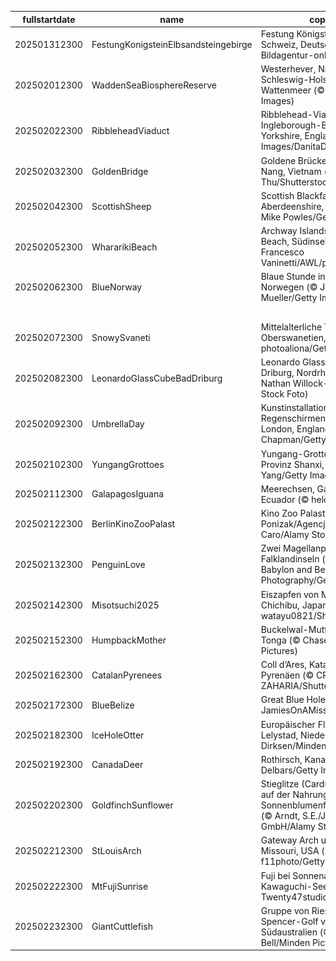 |fullstartdate|name|copyright|title|image|
|--|--|--|--|--|
202501312300|FestungKonigsteinElbsandsteingebirge|Festung Königstein, Sächsische Schweiz, Deutschland (© Bildagentur-online/Exss/Alamy)|Schnee und Stein|![](/de-DE/2025/02/202501312300FestungKonigsteinElbsandsteingebirge.jpg)|
202502012300|WaddenSeaBiosphereReserve|Westerhever, Nationalpark Schleswig-Holsteinisches Wattenmeer (© 3quarks/Getty Images)|Unberührtes Naturparadies|![](/de-DE/2025/02/202502012300WaddenSeaBiosphereReserve.jpg)|
202502022300|RibbleheadViaduct|Ribblehead-Viadukt und Ingleborough-Berg, North Yorkshire, England, UK (© AWL Images/DanitaDelimont.com)|Historisches Juwel|![](/de-DE/2025/02/202502022300RibbleheadViaduct.jpg)|
202502032300|GoldenBridge|Goldene Brücke, Bà Nà Hills, Da Nang, Vietnam (© Hien Phung Thu/Shutterstock)|Auf Händen getragen|![](/de-DE/2025/02/202502032300GoldenBridge.jpg)|
202502042300|ScottishSheep|Scottish Blackface-Schaf, Aberdeenshire, Schottland (© Mike Powles/Getty Images)|Von wegen schwarzes Schaf|![](/de-DE/2025/02/202502042300ScottishSheep.jpg)|
202502052300|WhararikiBeach|Archway Islands, Wharariki Beach, Südinsel, Neuseeland (© Francesco Vaninetti/AWL/plainpicture)|Die Sprache der Felsen|![](/de-DE/2025/02/202502052300WhararikiBeach.jpg)|
202502062300|BlueNorway|Blaue Stunde in Trondheim, Norwegen (© Jeanny Mueller/Getty Images)|Die blaue Stunde|![](/de-DE/2025/02/202502062300BlueNorway.jpg)|
||||![](/de-DE/2025/02/.jpg)|
202502072300|SnowySvaneti|Mittelalterliche Türme in Mestia, Oberswanetien, Georgien (© photoaliona/Getty Images)|Eingefroren in der Zeit|![](/de-DE/2025/02/202502072300SnowySvaneti.jpg)|
202502082300|LeonardoGlassCubeBadDriburg|Leonardo Glass Cube, Bad Driburg, Nordrhein-Westfalen (© Nathan Willock-VIEW/Alamy Stock Foto)|Design und Avantgarde|![](/de-DE/2025/02/202502082300LeonardoGlassCubeBadDriburg.jpg)|
202502092300|UmbrellaDay|Kunstinstallation von Regenschirmen, Borough Market, London, England (© Malcolm P Chapman/Getty Images)|Regenschirme, soweit das Auge reicht|![](/de-DE/2025/02/202502092300UmbrellaDay.jpg)|
202502102300|YungangGrottoes|Yungang-Grotten, Datong, Provinz Shanxi, China (© Eric Yang/Getty Images)|Wächter unendlicher Weisheit|![](/de-DE/2025/02/202502102300YungangGrottoes.jpg)|
202502112300|GalapagosIguana|Meerechsen, Galápagos-Inseln, Ecuador (© helovi/Getty Images)|Revolution der Wissenschaft|![](/de-DE/2025/02/202502112300GalapagosIguana.jpg)|
202502122300|BerlinKinoZooPalast|Kino Zoo Palast, Berlin (© Ponizak/Agencja Fotograficzna Caro/Alamy Stock Photo)|Film ab!|![](/de-DE/2025/02/202502122300BerlinKinoZooPalast.jpg)|
202502132300|PenguinLove|Zwei Magellanpinguine, Falklandinseln (© Vicki Jauron, Babylon and Beyond Photography/Getty Images)|Schaut euch diese Turteltauben an!|![](/de-DE/2025/02/202502132300PenguinLove.jpg)|
202502142300|Misotsuchi2025|Eiszapfen von Misotsuchi, Chichibu, Japan (© watayu0821/Shutterstock)|Eisige Magie|![](/de-DE/2025/02/202502142300Misotsuchi2025.jpg)|
202502152300|HumpbackMother|Buckelwal-Mutter und Kalb, Tonga (© Chase Dekker/Minden Pictures)|Den Riesen des Meeres Schutz bieten|![](/de-DE/2025/02/202502152300HumpbackMother.jpg)|
202502162300|CatalanPyrenees|Coll d’Ares, Katalanische Pyrenäen (© CRISTIAN IONUT ZAHARIA/Shutterstock)|Eine Grenze im Schnee|![](/de-DE/2025/02/202502162300CatalanPyrenees.jpg)|
202502172300|BlueBelize|Great Blue Hole, Belize (© JamiesOnAMission/Shutterstock)|Endloses Blau|![](/de-DE/2025/02/202502172300BlueBelize.jpg)|
202502182300|IceHoleOtter|Europäischer Flussotter, Lelystad, Niederlande (© Ernst Dirksen/Minden Pictures)|Ein charmanter Einzelgänger|![](/de-DE/2025/02/202502182300IceHoleOtter.jpg)|
202502192300|CanadaDeer|Rothirsch, Kanada (© Delbars/Getty Images)|Ein königliches Duo|![](/de-DE/2025/02/202502192300CanadaDeer.jpg)|
202502202300|GoldfinchSunflower|Stieglitze (Carduelis carduelis) auf der Nahrungssuche in einem Sonnenblumenfeld, Deutschland (© Arndt, S.E./Juniors Bildarchiv GmbH/Alamy Stock Foto)|Farbenfrohe Gäste|![](/de-DE/2025/02/202502202300GoldfinchSunflower.jpg)|
202502212300|StLouisArch|Gateway Arch und St. Louis, Missouri, USA (© f11photo/Getty Images)|Gebogen zur Perfektion|![](/de-DE/2025/02/202502212300StLouisArch.jpg)|
202502222300|MtFujiSunrise|Fuji bei Sonnenaufgang, Kawaguchi-See, Japan (© Twenty47studio/Getty Images)|Zen in Stein|![](/de-DE/2025/02/202502222300MtFujiSunrise.jpg)|
202502232300|GiantCuttlefish|Gruppe von Riesensepien im Spencer-Golf vor Whyalla, Südaustralien (© Gary Bell/Minden Pictures)|Tiefsee-Gigant|![](/de-DE/2025/02/202502232300GiantCuttlefish.jpg)|
